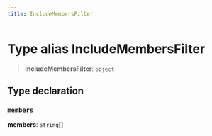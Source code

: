 ```yaml
---
title: IncludeMembersFilter
---
```


# Type alias IncludeMembersFilter

> **IncludeMembersFilter**: `object`

## Type declaration

### `members`

**members**: `string`[]
